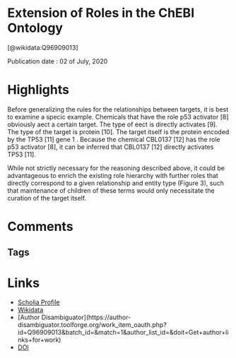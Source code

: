 
Extension of Roles in the ChEBI Ontology
========================================
  
  [@wikidata:Q96909013]  
  
Publication date : 02 of July, 2020  

# Highlights

Before generalizing the rules for the relationships between targets, it is best to examine a specic
example. Chemicals that have the role p53 activator [8] obviously aect a certain target. The type of
eect is directly activates [9]. The type of the target is protein [10]. The target itself is the protein
encoded by the TP53 [11] gene
1
. Because the chemical CBL0137 [12] has the role p53 activator [8], it
can be inferred that CBL0137 [12] directly activates TP53 [11].

While not strictly necessary for the reasoning described above, it could be advantageous to enrich the existing role hierarchy with further roles that directly correspond to a given relationship and entity type (Figure 3), such that maintenance of children of these terms would only necessitate the curation of the target itself.
# Comments

## Tags

# Links
  
 * [Scholia Profile](https://scholia.toolforge.org/work/Q96909013)  
 * [Wikidata](https://www.wikidata.org/wiki/Q96909013)  
 * [Author Disambiguator](https://author-
disambiguator.toolforge.org/work_item_oauth.php?id=Q96909013&batch_id=&match=1&author_list_id=&doit=Get+author+links+for+work)  
 * [DOI](https://doi.org/10.26434/CHEMRXIV.12591221)  
